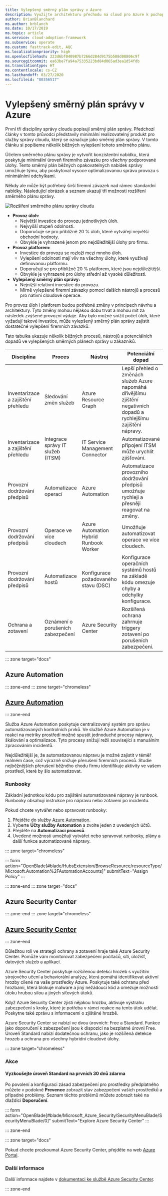 ```yaml
---
title: Vylepšený směrný plán správy v Azure
description: Využijte architekturu přechodu na cloud pro Azure k pochopení běžných vylepšení směrného plánu správy.
author: BrianBlanchard
ms.author: brblanch
ms.date: 10/17/2019
ms.topic: article
ms.service: cloud-adoption-framework
ms.subservice: operate
ms.custom: fasttrack-edit, AQC
ms.localizationpriority: high
ms.openlocfilehash: 223d6bf040987b7266d284d9175b588d08806c9f
ms.sourcegitcommit: ea63be7fa94a75335223bd84d065ad3ea1d54fdb
ms.translationtype: HT
ms.contentlocale: cs-CZ
ms.lasthandoff: 03/27/2020
ms.locfileid: "80356517"
---
```

<!-- cSpell:ignore ITSMC -->

# <a name="enhanced-management-baseline-in-azure"></a>Vylepšený směrný plán správy v Azure

První tři disciplíny správy cloudu popisují směrný plán správy. Předchozí články v tomto průvodci představily minimální realizovatelný produkt pro služby správy cloudu, který se označuje jako směrný plán správy. V tomto článku si popíšeme několik běžných vylepšení tohoto směrného plánu.

Účelem směrného plánu správy je vytvořit konzistentní nabídku, která poskytuje minimální úroveň firemního závazku pro *všechny* podporované úlohy. Tento směrný plán běžných opakovatelných nabídek správy umožňuje týmu, aby poskytoval vysoce optimalizovanou správu provozu s minimálními odchylkami.

Někdy ale může být potřebný širší firemní závazek nad rámec standardní nabídky. Následující obrázek a seznam ukazují tři možnosti rozšíření směrného plánu správy.

![Rozšíření směrného plánu správy cloudu](../../_images/manage/beyond-the-baseline.png)

- **Provoz úloh:**
  - Největší investice do provozu jednotlivých úloh.
  - Nejvyšší stupeň odolnosti.
  - Doporučuje se pro přibližně 20 % úloh, které vytvářejí největší obchodní hodnoty.
  - Obvykle je vyhrazené jenom pro nejdůležitější úlohy pro firmu.
- **Provoz platforem:**
  - Investice do provozu se rozloží mezi mnoho úloh.
  - Vylepšení odolnosti mají vliv na všechny úlohy, které využívají definovanou platformu.
  - Doporučují se pro přibližně 20 % platforem, které jsou nejdůležitější.
  - Obvykle je vyhrazené pro úlohy střední až vysoké důležitosti.
- **Vylepšený směrný plán správy:**
  - Nejnižší relativní investice do provozu.
  - Mírně vylepšené firemní závazky pomocí dalších nástrojů a procesů pro nativní cloudové operace.

Pro provoz úloh i platforem budou potřebné změny v principech návrhu a architektury. Tyto změny mohou nějakou dobu trvat a mohou mít za následek zvýšené provozní výdaje. Aby bylo možné snížit počet úloh, které vyžadují takové investice, může vylepšený směrný plán správy zajistit dostatečné vylepšení firemních závazků.

Tato tabulka ukazuje několik běžných procesů, nástrojů a potenciálních dopadů ve vylepšených směrných plánech správy u zákazníků.

| Disciplína  | Proces  | Nástroj | Potenciální dopad | Další informace |
|---|---|---|---|---|
|Inventarizace a zajištění přehledu|Sledování změn služeb|Azure Resource Graph|Lepší přehled o změnách služeb Azure napomáhá dřívějšímu zjištění negativních dopadů a rychlejšímu zajištění nápravy.|[Přehled služby Azure Resource Graph](https://docs.microsoft.com/azure/governance/resource-graph/overview)|
|Inventarizace a zajištění přehledu|Integrace správy IT služeb (ITSM)|IT Service Management Connector|Automatizované připojení ITSM může urychlit zjišťování.|[ITSM konektor (ITSMC)](https://docs.microsoft.com/azure/azure-monitor/platform/itsmc-overview)|
|Provozní dodržování předpisů|Automatizace operací|Azure Automation|Automatizace provozního dodržování předpisů umožňuje rychleji a přesněji reagovat na změny.|Projděte si následující oddíly:|
|Provozní dodržování předpisů|Operace ve více cloudech|Azure Automation Hybrid Runbook Worker|Umožňuje automatizovat operace ve více cloudech.|[Přehled funkce Hybrid Runbook Worker](https://docs.microsoft.com/azure/automation/automation-hybrid-runbook-worker)|
|Provozní dodržování předpisů|Automatizace hostů| Konfigurace požadovaného stavu (DSC)|Konfigurace operačních systémů hostů na základě kódu omezuje chyby a odchylky konfigurace.|[Přehled platformy DSC](https://docs.microsoft.com/powershell/scripting/dsc/overview/overview)|
|Ochrana a zotavení|Oznámení o porušeních zabezpečení|Azure Security Center|Rozšířená ochrana zahrnuje triggery zotavení po porušeních zabezpečení.|Projděte si následující oddíly:|

::: zone target="docs"

## <a name="azure-automation"></a>Azure Automation

::: zone-end
::: zone target="chromeless"

## <a name="azure-automation"></a>[Azure Automation](#tab/AzureAutomation)

::: zone-end

Služba Azure Automation poskytuje centralizovaný systém pro správu automatizovaných kontrolních prvků. Ve službě Azure Automation je v reakci na metriky prostředí možné spustit jednoduché procesy nápravy, škálování a optimalizace. Tyto procesy snižují režii související s manuálním zpracováním incidentů.

Nejdůležitější je, že automatizovanou nápravu je možné zajistit v téměř reálném čase, což výrazně snižuje přerušení firemních procesů. Studie nejběžnějších přerušení běžného chodu firmu identifikuje aktivity ve vašem prostředí, které by šlo automatizovat.

### <a name="runbooks"></a>Runbooky

Základní jednotkou kódu pro zajištění automatizované nápravy je runbook. Runbooky obsahují instrukce pro nápravu nebo zotavení po incidentu.

Pokud chcete vytvářet nebo spravovat runbooky:

1. Přejděte do služby [Azure Automation](https://ms.portal.azure.com/#blade/HubsExtension/BrowseResource/resourceType/Microsoft.Automation%2FAutomationAccounts).
1. Vyberte **Účty služby Automation** a zvolte jeden z uvedených účtů.
1. Přejděte na **Automatizaci procesů**.
1. Uvedené možnosti umožňují vytvářet nebo spravovat runbooky, plány a další funkce automatizované nápravy.

::: zone target="chromeless"

<!-- markdownlint-disable DOCSMD001 -->

::: form action="OpenBlade[#blade/HubsExtension/BrowseResource/resourceType/Microsoft.Automation%2FAutomationAccounts]" submitText="Assign Policy" :::

<!-- markdownlint-enable DOCSMD001 -->

::: zone-end
::: zone target="docs"

## <a name="azure-security-center"></a>Azure Security Center

::: zone-end
::: zone target="chromeless"

## <a name="azure-security-center"></a>[Azure Security Center](#tab/AzureSecurityCenter)

::: zone-end

Důležitou roli ve strategii ochrany a zotavení hraje také Azure Security Center. Pomůže vám monitorovat zabezpečení počítačů, sítí, úložišť, datových služeb a aplikací.

Azure Security Center poskytuje rozšířenou detekci hrozeb s využitím strojového učení a behaviorální analýzy, která pomáhá identifikovat aktivní hrozby cílené na vaše prostředky Azure. Poskytuje také ochranu před hrozbami, která blokuje malware a jiný nežádoucí kód a omezuje možnosti útoku hrubou silou a jiných síťových útoků.

Když Azure Security Center zjistí nějakou hrozbu, aktivuje výstrahu zabezpečení s kroky, které je potřeba v rámci reakce na tento útok udělat. Poskytne také zprávu s informacemi o zjištěné hrozbě.

Azure Security Center se nabízí ve dvou úrovních: Free a Standard. Funkce jako doporučení k zabezpečení jsou k dispozici na bezplatné úrovni Free. Úroveň Standard nabízí dodatečnou ochranu, jako je rozšířená detekce hrozeb a ochrana pro všechny hybridní cloudové úlohy.

::: zone target="chromeless"

### <a name="action"></a>Akce

#### <a name="try-standard-tier-for-free-for-your-first-30-days"></a>Vyzkoušejte úroveň Standard na prvních 30 dnů zdarma

Po povolení a konfiguraci zásad zabezpečení pro prostředky předplatného můžete v podokně **Prevence** zobrazit stav zabezpečení vašich prostředků a případné problémy. Seznam těchto problémů můžete zobrazit také na dlaždici **Doporučení**.

::: form action="OpenBlade[#blade/Microsoft_Azure_Security/SecurityMenuBlade/SecurityMenuBlade/0]" submitText="Explore Azure Security Center" :::

::: zone-end

::: zone target="docs"

Pokud chcete prozkoumat Azure Security Center, přejděte na web [Azure Portal](https://portal.azure.com/#blade/Microsoft_Azure_Security/SecurityMenuBlade/SecurityMenuBlade/0).

### <a name="learn-more"></a>Další informace

Další informace najdete v [dokumentaci ke službě Azure Security Center](https://docs.microsoft.com/azure/security-center).

::: zone-end
